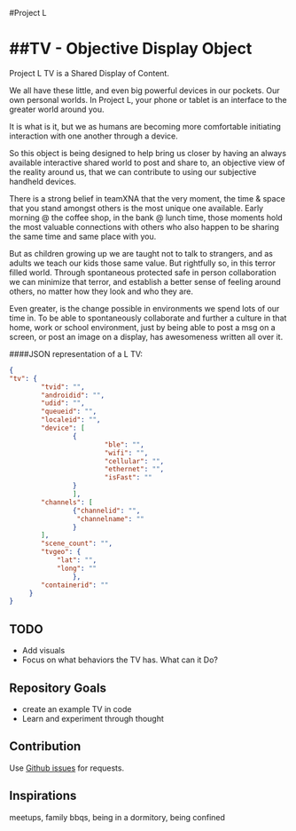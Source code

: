 
#Project L

##TV - Objective Display Object
===

Project L TV is a Shared Display of Content.

   We all have these little, and even big powerful devices in our pockets. Our own personal worlds. In Project L, your phone or tablet is an interface to the greater world around you.

   It is what is it, but we as humans are becoming more comfortable initiating interaction with one another through a device.

   So this object is being designed to help bring us closer by having an always available interactive shared world to post and share to, an objective view of the reality around us, that we can contribute to using our subjective handheld devices.

   There is a strong belief in teamXNA that the very moment, the time & space that you stand amongst others is the most unique one available. Early morning @ the coffee shop, in the bank @ lunch time, those moments hold the most valuable connections with others who also happen to be sharing the same time and same place with you.

   But as children growing up we are taught not to talk to strangers, and as adults we teach our kids those same value. But rightfully so, in this terror filled world. Through spontaneous protected safe in person collaboration we can minimize that terror, and establish a better sense of feeling around others, no matter how they look and who they are.

   Even greater, is the change possible in environments we spend lots of our time in. To be able to spontaneously collaborate and further a culture in that home, work or school environment, just by being able to post a msg on a screen, or post an image on a display, has awesomeness written all over it.


####JSON representation of a L TV:

```json
{
"tv": {
        "tvid": "",
        "androidid": "",
        "udid": "",
        "queueid": "",
        "localeid": "",
        "device": [
                {
                        "ble": "",
                        "wifi": "",
                        "cellular": "",
                        "ethernet": "",
                        "isFast": ""
                }
                ],
        "channels": [
                {"channelid": "",
                 "channelname": ""
                }
        ],
        "scene_count": "",
        "tvgeo": {
            "lat": "",
            "long": ""
                },
        "containerid": ""
     }
}
```
TODO
------------
* Add visuals
* Focus on what behaviors the TV has. What can it Do?


Repository Goals
------------
* create an example TV in code
* Learn and experiment through thought


Contribution
------------

Use [Github issues](https://github.com/projectL/Tv/issues) for requests.


Inspirations
------------
meetups, family bbqs, being in a dormitory, being confined

